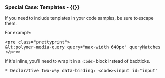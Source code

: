 ### Special Case: Templates -  &#123;&#123;}}

If you need to include templates in your code samples, be sure to escape them.

For example:
<pre class="prettyprint">
&lt;pre class="prettyprint">
&amp;lt;polymer-media-query query="max-width:640px" queryMatches="&amp;#123;{isPhone}}">
&lt;/pre>
</pre>

If it's inline, you'll need to wrap it in a `<code>` block instead of backticks.
<pre class="prettyprint">
* Declarative two-way data-binding: &lt;code>&lt;input id="input" value="&amp;#123;{foo}}">&lt;/code>
</pre>
